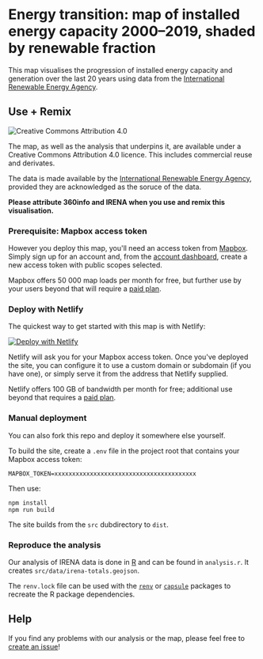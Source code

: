 # Energy transition: map of installed energy capacity 2000–2019, shaded by renewable fraction

This map visualises the progression of installed energy capacity and generation over the last 20 years using data from the [International Renewable Energy Agency](https://www.irena.org/Statistics/View-Data-by-Topic/Capacity-and-Generation/Statistics-Time-Series).

## Use + Remix

![[Creative Commons Attribution 4.0](https://creativecommons.org/licenses/by/4.0)](https://mirrors.creativecommons.org/presskit/buttons/80x15/png/by.png)

The map, as well as the analysis that underpins it, are available under a Creative Commons Attribution 4.0 licence. This includes commercial reuse and derivates.

The data is made available by the [International Renewable Energy Agency](https://www.irena.org/Statistics/View-Data-by-Topic/Capacity-and-Generation/Statistics-Time-Series), provided they are acknowledged as the soruce of the data.

**Please attribute 360info and IRENA when you use and remix this visualisation.**

### Prerequisite: Mapbox access token

However you deploy this map, you'll need an access token from [Mapbox](https://www.mapbox.com). Simply sign up for an account and, from the [account dashboard](https://account.mapbox.com), create a new access token with public scopes selected.

Mapbox offers 50 000 map loads per month for free, but further use by your users beyond that will require a [paid plan](https://www.mapbox.com/pricing/#maploads).

### Deploy with Netlify

The quickest way to get started with this map is with Netlify:

[![Deploy with Netlify](https://www.netlify.com/img/deploy/button.svg)](https://app.netlify.com/start/deploy?repository=https://github.com/jimjam-slam/report-energy-transition)

Netlify will ask you for your Mapbox access token. Once you've deployed the site, you can configure it to use a custom domain or subdomain (if you have one), or simply serve it from the address that Netlify supplied.

Netlify offers 100 GB of bandwidth per month for free; additional use beyond that requires a [paid plan](https://www.netlify.com/pricing).

### Manual deployment

You can also fork this repo and deploy it somewhere else yourself.

To build the site, create a `.env` file in the project root that contains your Mapbox access token:

```
MAPBOX_TOKEN=xxxxxxxxxxxxxxxxxxxxxxxxxxxxxxxxxxxxxxxx
```

Then use:

```shell
npm install
npm run build
```

The site builds from the `src` dubdirectory to `dist`.

### Reproduce the analysis

Our analysis of IRENA data is done in [R](http://r-project.org) and can be found in `analysis.r`. It creates `src/data/irena-totals.geojson`.

The `renv.lock` file can be used with the [`renv`](https://rstudio.github.io/renv) or [`capsule`](https://github.com/MilesMcBain/capsule) packages to recreate the R package dependencies.

## Help

If you find any problems with our analysis or the map, please feel free to [create an issue](https://github.com/360-info/report-energy-transition/issues/new)!
